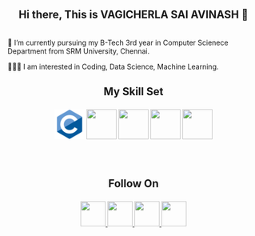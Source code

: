 <!DOCTYPE>
<html>
  <h2 align="center"> <strong> Hi there, This is VAGICHERLA SAI AVINASH 👋 </strong> </h2>
<br>
📖 I’m currently pursuing my B-Tech 3rd year in Computer Scienece Department from SRM University, Chennai.

👨🏻‍💻 I am interested in Coding, Data Science, Machine Learning.
  <body>
    <h2 align="center"> My Skill Set</h2>
  <h3 align="center"> 
    <img src="https://raw.githubusercontent.com/devicons/devicon/master/icons/c/c-original.svg" target="_blank"  height=60 width=60>  
    <img src="https://upload.wikimedia.org/wikipedia/commons/thumb/1/18/ISO_C%2B%2B_Logo.svg/1822px-ISO_C%2B%2B_Logo.svg.png" target="_blank"  height=60 width=60>  
    <img src="https://cdn3.iconfinder.com/data/icons/logos-and-brands-adobe/512/267_Python-512.png" target="_blank"  height=60 width=60>  
    <img src="https://icons-for-free.com/iconfiles/png/512/NumPy-1324888747155633047.png" target="_blank"  height=60 width=60>  
    <img src="https://images.vexels.com/media/users/3/166383/isolated/preview/6024bc5746d7436c727825dc4fc23c22-html-programming-language-icon.png" target="_blank"  height=60 width=60>  
    <h3>
    <br>
    <h2 align="center"> Follow On</h2>
  <h3 align="center"> 
    <a href="https://www.linkedin.com/in/vagicherla-sai-avinash-066037199/"  > <img src="https://upload.wikimedia.org/wikipedia/commons/thumb/c/ca/LinkedIn_logo_initials.png/768px-LinkedIn_logo_initials.png" target="_blank"  height=50 width=50>  </a>
     <a href="https://twitter.com/VagicherlaA"  > <img src="https://cdn-icons-png.flaticon.com/512/124/124021.png" target="_blank"  height=50 width=50>  </a>
     <a href="https://leetcode.com/saiavinashvenkata/"  > <img src="https://upload.wikimedia.org/wikipedia/commons/1/19/LeetCode_logo_black.png" target="_blank"  height=50 width=50>  </a>
         <a href="https://www.hackerrank.com/RA1911003010754"  > <img src="https://cdn.worldvectorlogo.com/logos/hackerrank.svg" target="_blank"  height=50 width=50>  </a>
    </h3>
  </body>  
</html>
<!--
**SaiAvinash2002/SaiAvinash2002** is a ✨ _special_ ✨ repository because its `README.md` (this file) appears on your GitHub profile.

Here are some ideas to get you started:

- 🔭 I’m currently working on ...
- 🌱 I’m currently learning ...
- 👯 I’m looking to collaborate on ...
- 🤔 I’m looking for help with ...
- 💬 Ask me about ...
- 📫 How to reach me: ...
- 😄 Pronouns: ...
- ⚡ Fun fact: ...
-->
